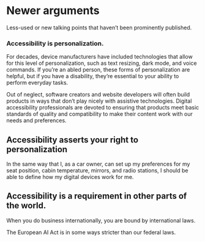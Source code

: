 # Newer arguments
Less-used or new talking points that haven’t been prominently published.


### Accessibility is personalization.
For decades, device manufacturers have included technologies that allow for this level of personalization, such as text resizing, dark mode, and voice commands. If you’re an abled person, these forms of personalization are helpful, but if you have a disability, they’re essential to your ability to perform everyday tasks.

Out of neglect, software creators and website developers will often build products in ways that don’t play nicely with assistive technologies. Digital accessibility professionals are devoted to ensuring that products meet basic standards of quality and compatibility to make their content work with our needs and preferences.


## Accessibility asserts your right to personalization
In the same way that I, as a car owner, can set up my preferences for my seat position, cabin temperature, mirrors, and radio stations, I should be able to define how my digital devices work for me.


## Accessibility is a requirement in other parts of the world.
When you do business internationally, you are bound by international laws.

The European AI Act is in some ways stricter than our federal laws.

